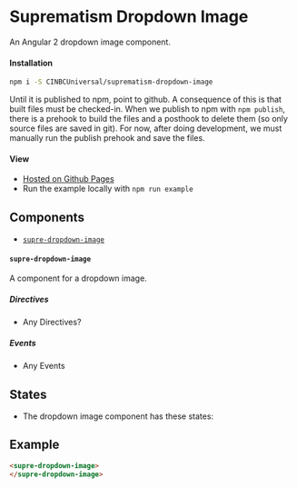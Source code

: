 # Suprematism Dropdown Image

An Angular 2 dropdown image component.


#### Installation
```bash
npm i -S CINBCUniversal/suprematism-dropdown-image
```
Until it is published to npm, point to github. A consequence of this is that
built files must be checked-in. When we publish to npm with `npm publish`,
there is a prehook to build the files and a posthook to delete them
(so only source files are saved in git). For now, after doing development,
we must manually run the publish prehook and save the files.


#### View
- [Hosted on Github Pages](https://cinbcuniversal.github.io/suprematism-dropdown-image/)
- Run the example locally with `npm run example`


## Components
- [`supre-dropdown-image`](#supre-dropdown-image)

#### <a id="supre-dropdown-image"></a> `supre-dropdown-image`
A component for a dropdown image.

##### Directives
- Any Directives?

##### Events
- Any Events


## States
- The dropdown image component has these states:


## Example
```html
<supre-dropdown-image>
</supre-dropdown-image>
```
